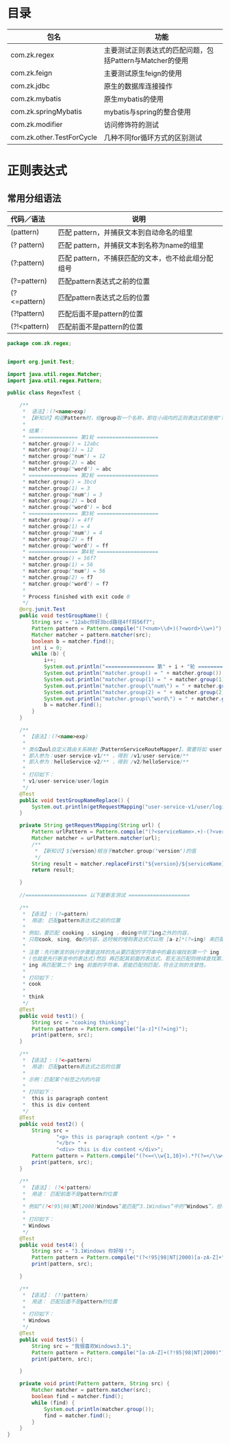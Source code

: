 # 目录

| 包名                      | 功能                                                     |
| ------------------------- | -------------------------------------------------------- |
| com.zk.regex              | 主要测试正则表达式的匹配问题，包括Pattern与Matcher的使用 |
| com.zk.feign              | 主要测试原生feign的使用                                  |
| com.zk.jdbc               | 原生的数据库连接操作                                     |
| com.zk.mybatis            | 原生mybatis的使用                                        |
| com.zk.springMybatis      | mybatis与spring的整合使用                                |
| com.zk.modifier           | 访问修饰符的测试                                         |
| com.zk.other.TestForCycle | 几种不同for循环方式的区别测试                            |



# 正则表达式

## 常用分组语法

| 代码／语法        | 说明                                               |
| :---------------- | -------------------------------------------------- |
| (pattern)         | 匹配 pattern，并捕获文本到自动命名的组里           |
| (?<name> pattern) | 匹配 pattern，并捕获文本到名称为name的组里         |
| (?:pattern)       | 匹配 pattern，不捕获匹配的文本，也不给此组分配组号 |
| (?=pattern)       | 匹配pattern表达式之前的位置                        |
| (?<=pattern)      | 匹配pattern表达式之后的位置                        |
| (?!pattern)       | 匹配后面不是pattern的位置                          |
| (?!<pattern)      | 匹配前面不是pattern的位置                          |

```java
package com.zk.regex;


import org.junit.Test;

import java.util.regex.Matcher;
import java.util.regex.Pattern;

public class RegexTest {

    /**
     *  语法】：(?<name>exp)
     * 【新知识】构造Pattern时，给group取一个名称，即在小阔内的正则表达式前使用"?<groupName>",如下的"?<num>"和"?<word>"
     *
     * 结果：
     * ================ 第1轮 ====================
     * matcher.group() = 12abc
     * matcher.group(1) = 12
     * matcher.group("num") = 12
     * matcher.group(2) = abc
     * matcher.group("word") = abc
     * ================ 第2轮 ====================
     * matcher.group() = 3bcd
     * matcher.group(1) = 3
     * matcher.group("num") = 3
     * matcher.group(2) = bcd
     * matcher.group("word") = bcd
     * ================ 第3轮 ====================
     * matcher.group() = 4ff
     * matcher.group(1) = 4
     * matcher.group("num") = 4
     * matcher.group(2) = ff
     * matcher.group("word") = ff
     * ================ 第4轮 ====================
     * matcher.group() = 56f7
     * matcher.group(1) = 56
     * matcher.group("num") = 56
     * matcher.group(2) = f7
     * matcher.group("word") = f7
     *
     * Process finished with exit code 0
     */
    @org.junit.Test
    public void testGroupName() {
        String src = "12abc你好3bcd路径4ff将56f7";
        Pattern pattern = Pattern.compile("(?<num>\\d+)(?<word>\\w+)");
        Matcher matcher = pattern.matcher(src);
        boolean b = matcher.find();
        int i = 0;
        while (b) {
            i++;
            System.out.println("================ 第" + i + "轮 ====================");
            System.out.println("matcher.group() = " + matcher.group());
            System.out.println("matcher.group(1) = " + matcher.group(1));
            System.out.println("matcher.group(\"num\") = " + matcher.group("num"));
            System.out.println("matcher.group(2) = " + matcher.group(2));
            System.out.println("matcher.group(\"word\") = " + matcher.group("word"));
            b = matcher.find();
        }
    }

    /**
     * 【语法】：(?<name>exp)
     *
     * 类似Zuul自定义路由关系映射【PatternServiceRouteMapper】，需要将如 user-service-v1/**的请求映射称 /v1/user-service/**的请求
     * 即入参为：user-service-v1/** ，得到 /v1/user-service/**
     * 即入参为：helloService-v2/** ，得到 /v2/helloService/**
     *
     * 打印如下：
     * v1/user-service/user/login
     */
    @Test
    public void testGroupNameReplace() {
        System.out.println(getRequestMapping("user-service-v1/user/login"));
    }

    private String getRequestMapping(String url) {
        Pattern urlPattern = Pattern.compile("(?<serviceName>.+)-(?<version>v\\d+)/(?<resourceUrl>.*)");
        Matcher matcher = urlPattern.matcher(url);
        /**
         * 【新知识】${version}相当于matcher.group("version")的值
         */
        String result = matcher.replaceFirst("${version}/${serviceName}/${resourceUrl}");
        return result;

    }
    
    //==================== 以下是断言测试 ====================

    /**
     * 【语法】: (?=pattern)
     *  用途: 匹配pattern表达式之前的位置
     *
     * 例如，要匹配 cooking ，singing ，doing中除了ing之外的内容，
     * 只取cook, sing, do的内容，这时候的增则表达式可以用 [a-z]*(?=ing) 来匹配
     *
     * 注意：先行断言的执行步骤是这样的先从要匹配的字符串中的最右端找到第一个 ing
     * (也就是先行断言中的表达式)然后 再匹配其前面的表达式，若无法匹配则继续查找第二个
     * ing 再匹配第二个 ing 前面的字符串，若能匹配则匹配，符合正则的贪婪性。
     *
     * 打印如下：
     * cook
     *
     * think
     */
    @Test
    public void test1() {
        String src = "cooking thinking";
        Pattern pattern = Pattern.compile("[a-z]*(?=ing)");
        print(pattern, src);
    }

    /**
     * 【语法】: (?<=pattern)
     *  用途: 匹配pattern表达式之后的位置
     *
     * 示例：匹配某个标签之内的内容
     *
     * 打印如下：
     *  this is paragraph content
     *  this is div content
     */
    @Test
    public void test2() {
        String src =
                "<p> this is paragraph content </p> " +
                "</br> " +
                "<div> this is div content </div>";
        Pattern pattern = Pattern.compile("(?<=<\\w{1,10}>).*?(?=</\\w+>)");
        print(pattern, src);
    }

    /**
     * 【语法】： (?<!pattern)
     *  用途： 匹配前面不是pattern的位置
     *
     * 例如“(?<!95|98|NT|2000)Windows”能匹配“3.1Windows”中的“Windows”，但不能匹配“2000Windows”中的“Windows”。
     *
     * 打印如下：
     * Windows
     */
    @Test
    public void test4() {
        String src = "3.1Windows 你好呀！";
        Pattern pattern = Pattern.compile("(?<!95|98|NT|2000)[a-zA-Z]+");
        print(pattern, src);

    }

    /**
     * 【语法】： (?!pattern)
     *  用途： 匹配后面不是pattern的位置
     *
     * 打印如下：
     * Windows
     */
    @Test
    public void test5() {
        String src = "我很喜欢Windows3.1";
        Pattern pattern = Pattern.compile("[a-zA-Z]+(?!95|98|NT|2000)");
        print(pattern, src);

    }

    private void print(Pattern pattern, String src) {
        Matcher matcher = pattern.matcher(src);
        boolean find = matcher.find();
        while (find) {
            System.out.println(matcher.group());
            find = matcher.find();
        }
    }
}

```